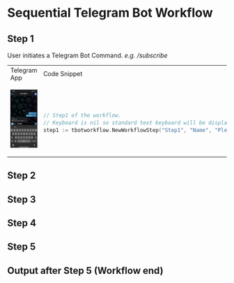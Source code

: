 # Sequential Telegram Bot Workflow

## Step 1
User initiates a Telegram Bot Command. *e.g. /subscribe*

<table>
  <tr>
    <td> Telegram App </td> <td> Code Snippet </td>
  </tr>
  <tr>
    <td>
      
![Step 1](https://raw.githubusercontent.com/hbbtekademy/images-repo/main/tbotworkflow/examples/SequentialWorkflow/SeqStep1.jpg)
    </td>
    <td>
      <pre>
      
```go
// Step1 of the workflow. 
// Keyboard is nil so standard text keyboard will be displayed.
step1 := tbotworkflow.NewWorkflowStep("Step1", "Name", "Please enter your Name", nil)
```

</pre>
    </td>
  </tr>
</table>

## Step 2

## Step 3

## Step 4

## Step 5

## Output after Step 5 (Workflow end)
